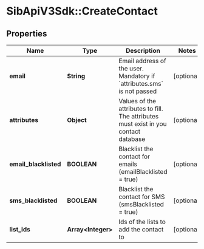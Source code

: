 # SibApiV3Sdk::CreateContact

## Properties
Name | Type | Description | Notes
------------ | ------------- | ------------- | -------------
**email** | **String** | Email address of the user. Mandatory if &#x60;attributes.sms&#x60; is not passed | [optional] 
**attributes** | **Object** | Values of the attributes to fill. The attributes must exist in you contact database | [optional] 
**email_blacklisted** | **BOOLEAN** | Blacklist the contact for emails (emailBlacklisted &#x3D; true) | [optional] 
**sms_blacklisted** | **BOOLEAN** | Blacklist the contact for SMS (smsBlacklisted &#x3D; true) | [optional] 
**list_ids** | **Array&lt;Integer&gt;** | Ids of the lists to add the contact to | [optional] 


